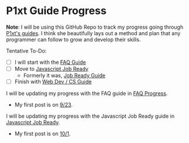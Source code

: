 # P1xt Guide Progress

**Note**: I will be using this GitHub Repo to track my progress going through [P1xt's guides](https://github.com/P1xt/p1xt-guides). I think she beautifully lays out a method and plan that any programmer can follow to grow and develop their skills.

Tentative To-Do:

- [ ] I will start with the [FAQ Guide](https://github.com/P1xt/p1xt-guides/blob/master/faq.md)
- [ ] Move to [Javascript Job Ready](https://github.com/P1xt/p1xt-guides/blob/master/job-ready-javascript-edition-2.0.md)
  - Formerly it was, [Job Ready Guide](https://github.com/P1xt/p1xt-guides/blob/master/job-ready.md)
- [ ] Finish with [Web Dev / CS Guide](https://github.com/P1xt/p1xt-guides/blob/master/wd-cs.md)

I will be updating my progress with the FAQ guide in [FAQ Progress](faq_progress/faq_progress.md).

  - My first post is on [9/23](faq_progress/9_23_17.md).

I will be updating my progress with the Javascript Job Ready guide in [Javascript Job Ready](javascript_job_ready/javascript_job_ready.md).

  - My first post is on [10/1](javascript_job_ready/10_01_17.md).
